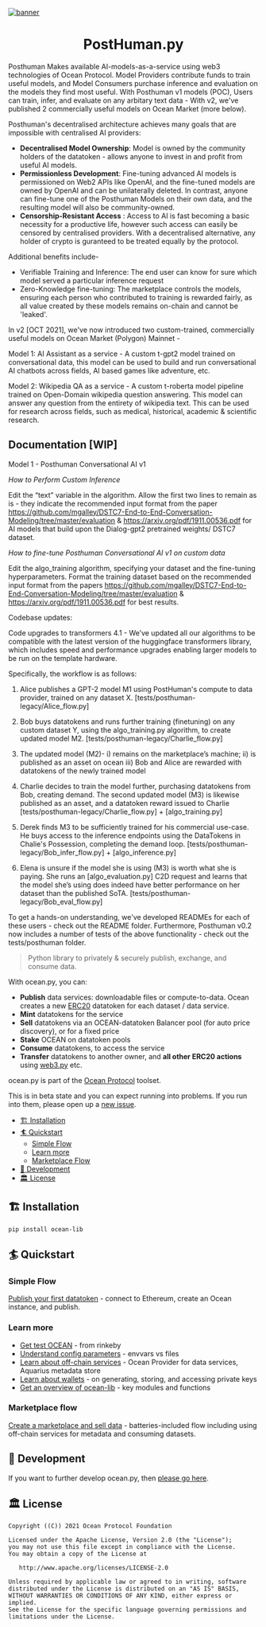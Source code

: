 
[![banner](https://raw.githubusercontent.com/oceanprotocol/art/master/github/repo-banner%402x.png)](https://oceanprotocol.com)

<h1 align="center">PostHuman.py</h1>

Posthuman Makes available AI-models-as-a-service using web3 technologies of Ocean Protocol. Model Providers contribute funds to train useful models, and Model Consumers purchase inference and evaluation on the models they find most useful. With Posthuman v1 models (POC), Users can train, infer, and evaluate on any arbitary text data -  With v2, we've published 2 commercially useful models on Ocean Market (more below).

Posthuman's decentralised architecture achieves many goals that are impossible with centralised AI providers:
- **Decentralised Model Ownership**: Model is owned by the community holders of the datatoken - allows anyone to invest in and profit from useful AI models.
- **Permissionless Development**: Fine-tuning advanced AI models is permissioned on Web2 APIs like OpenAI, and the fine-tuned models are owned by OpenAI and can be unilaterally deleted. In contrast, anyone can fine-tune one of the Posthuman Models on their own data, and the resulting model will also be community-owned.
- **Censorship-Resistant Access** : Access to AI is fast becoming a basic necessity for a productive life, however such access can easily be censored by centralised providers. With a decentralised alternative, any holder of crypto is guranteed to be treated equally by the protocol.

Additional benefits include-
- Verifiable Training and Inference: The end user can know for sure which model served a particular inference request
- Zero-Knowledge fine-tuning: The marketplace controls the models, ensuring each person who contributed to training is rewarded fairly, as all value created by these models remains on-chain and cannot be 'leaked'.

In v2 [OCT 2021], we've now introduced two custom-trained, commercially useful models on Ocean Market (Polygon) Mainnet -

Model 1: AI Assistant as a service - A custom  t-gpt2 model trained on conversational data, this model can be used to build and run conversational AI chatbots across fields, AI based games like adventure, etc.

Model 2: Wikipedia QA as a service - A custom t-roberta model pipeline trained on Open-Domain wikipedia question answering. This model can answer any question from the entirety of wikipedia text. This can be used for research across fields, such as medical, historical, academic & scientific research.

## Documentation [WIP]

Model 1 - Posthuman Conversational AI v1

*How to Perform Custom Inference*

Edit the “text” variable in the algorithm. Allow the first two lines to remain as is - they indicate the recommended input format from the paper https://github.com/mgalley/DSTC7-End-to-End-Conversation-Modeling/tree/master/evaluation & https://arxiv.org/pdf/1911.00536.pdf for AI models that build upon the Dialog-gpt2 pretrained weights/ DSTC7 dataset.

*How to fine-tune Posthuman Conversational AI v1 on custom data*

Edit the algo_training algorithm, specifying your dataset and the fine-tuning hyperparameters. Format the training dataset based on the recommended input format from the papers https://github.com/mgalley/DSTC7-End-to-End-Conversation-Modeling/tree/master/evaluation & https://arxiv.org/pdf/1911.00536.pdf for best results.


Codebase updates:

Code upgrades to transformers 4.1 - We’ve updated all our algorithms to be compatible with the latest version of the huggingface transformers library, which includes speed and performance upgrades enabling larger models to be run on the template hardware.




Specifically, the workflow is as follows:

1. Alice publishes a GPT-2 model M1 using PostHuman's compute to data provider, trained on any dataset X. [tests/posthuman-legacy/Alice_flow.py]

2. Bob buys datatokens and runs further training (finetuning) on any custom dataset Y, using the algo_training.py algorithm, to create updated model M2. [tests/posthuman-legacy/Charlie_flow.py]

3. The updated model (M2)-
i) remains on the marketplace’s machine;
ii) is published as an asset on ocean
iii) Bob and Alice are rewarded with datatokens of the newly trained model

4. Charlie decides to train the model further, purchasing datatokens from Bob, creating demand.
The second updated model (M3) is likewise published as an asset, and a datatoken reward issued to Charlie [tests/posthuman-legacy/Charlie_flow.py] + [algo_training.py]

5. Derek finds M3 to be sufficiently trained for his commercial use-case. He buys access to the inference endpoints using the DataTokens in Chalie's Possession, completing the demand loop. [tests/posthuman-legacy/Bob_infer_flow.py] + [algo_inference.py]

6. Elena is unsure if the model she is using (M3) is worth what she is paying. She runs an [algo_evaluation.py] C2D request and learns that the model she’s using does indeed have better performance on her dataset than the published SoTA.  [tests/posthuman-legacy/Bob_eval_flow.py]

To get a hands-on understanding, we've developed READMEs for each of these users - check out the README folder.
Furthermore, Posthuman v0.2 now includes a number of tests of the above functionality - check out the tests/posthuman folder.

> Python library to privately & securely publish, exchange, and consume data.

With ocean.py, you can:
- **Publish** data services: downloadable files or compute-to-data.
Ocean creates a new [ERC20](https://github.com/ethereum/EIPs/blob/7f4f0377730f5fc266824084188cc17cf246932e/EIPS/eip-20.md)
datatoken for each dataset / data service.
- **Mint** datatokens for the service
- **Sell** datatokens via an OCEAN-datatoken Balancer pool (for auto price discovery), or for a fixed price
- **Stake** OCEAN on datatoken pools
- **Consume** datatokens, to access the service
- **Transfer** datatokens to another owner, and **all other ERC20 actions**
using [web3.py](https://web3py.readthedocs.io/en/stable/examples.html#working-with-an-erc20-token-contract) etc.

ocean.py is part of the [Ocean Protocol](https://www.oceanprotocol.com) toolset.

This is in beta state and you can expect running into problems. If you run into them, please open up a [new issue](/issues).

- [🏗 Installation](#-installation)
- [🏄 Quickstart](#-quickstart)
  - [Simple Flow](#simple-flow)
  - [Learn more](#learn-more)
  - [Marketplace Flow](#marketplace-flow)
- [🦑 Development](#-development)
- [🏛 License](#-license)

## 🏗 Installation

```pip install ocean-lib```

## 🏄 Quickstart

### Simple Flow

[Publish your first datatoken](READMEs/datatokens_flow.md) - connect to Ethereum, create an Ocean instance, and publish.

### Learn more

- [Get test OCEAN](READMEs/get_test_OCEAN.md) - from rinkeby
- [Understand config parameters](READMEs/parameters.md) - envvars vs files
- [Learn about off-chain services](READMEs/services.md) - Ocean Provider for data services, Aquarius metadata store
- [Learn about wallets](READMEs/wallets.md) - on generating, storing, and accessing private keys
- [Get an overview of ocean-lib](READMEs/overview.md) - key modules and functions

### Marketplace flow

[Create a marketplace and sell data](READMEs/marketplace_flow.md) - batteries-included flow including using off-chain services for metadata and consuming datasets.

## 🦑 Development

If you want to further develop ocean.py, then [please go here](READMEs/developers.md).

## 🏛 License

```
Copyright ((C)) 2021 Ocean Protocol Foundation

Licensed under the Apache License, Version 2.0 (the "License");
you may not use this file except in compliance with the License.
You may obtain a copy of the License at

   http://www.apache.org/licenses/LICENSE-2.0

Unless required by applicable law or agreed to in writing, software
distributed under the License is distributed on an "AS IS" BASIS,
WITHOUT WARRANTIES OR CONDITIONS OF ANY KIND, either express or implied.
See the License for the specific language governing permissions and
limitations under the License.
```
